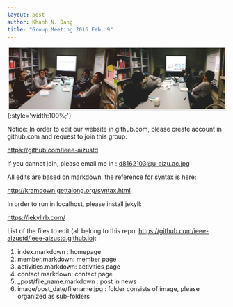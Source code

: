```yaml
--- 
layout: post
author: Khanh N. Dang
title: "Group Meeting 2016 Feb. 9"
---
```


![pic](/images/2016-02-09_meeting/2016-02-09_meeting_photo.jpg){:style='width:100%;'}

Notice: In order to edit our website in github.com, please create account in github.com and request to join this group:

<https://github.com/ieee-aizustd>

If you cannot join, please email me in : d8162103@u-aizu.ac.jpg

All edits are based on markdown, the reference for syntax is here:

<http://kramdown.gettalong.org/syntax.html>

In order to run in localhost, please install jekyll:

<https://jekyllrb.com/>

List of the files to edit (all belong to this repo: <https://github.com/ieee-aizustd/ieee-aizustd.github.io>):

1. index.markdown : homepage
2. member.markdown: member page
3. activities.markdown: activities page
4. contact.markdown: contact page
5. _post/file_name.markdown : post in news
6. image/post_date/filename.jpg : folder consists of image, please organized as sub-folders
